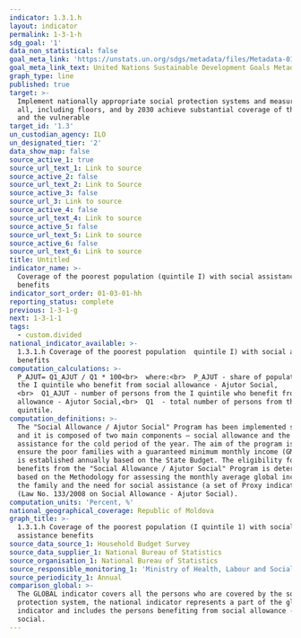 ```yaml
---
indicator: 1.3.1.h
layout: indicator
permalink: 1-3-1-h
sdg_goal: '1'
data_non_statistical: false
goal_meta_link: 'https://unstats.un.org/sdgs/metadata/files/Metadata-01-03-01a.pdf'
goal_meta_link_text: United Nations Sustainable Development Goals Metadata (pdf 894kB)
graph_type: line
published: true
target: >-
  Implement nationally appropriate social protection systems and measures for
  all, including floors, and by 2030 achieve substantial coverage of the poor
  and the vulnerable
target_id: '1.3'
un_custodian_agency: ILO
un_designated_tier: '2'
data_show_map: false
source_active_1: true
source_url_text_1: Link to source
source_active_2: false
source_url_text_2: Link to Source
source_active_3: false
source_url_3: Link to source
source_active_4: false
source_url_text_4: Link to source
source_active_5: false
source_url_text_5: Link to source
source_active_6: false
source_url_text_6: Link to source
title: Untitled
indicator_name: >-
  Coverage of the poorest population (quintile I) with social assistance
  benefits
indicator_sort_order: 01-03-01-hh
reporting_status: complete
previous: 1-3-1-g
next: 1-3-1-1
tags:
  - custom.divided
national_indicator_available: >-
  1.3.1.h Coverage of the poorest population  quintile I) with social assistance
  benefits
computation_calculations: >-
  P_AJUT= Q1_AJUT / Q1 * 100<br>  where:<br>  P_AJUT - share of population in
  the I quintile who benefit from social allowance - Ajutor Social,         
  <br>  Q1_AJUT - number of persons from the I quintile who benefit from social
  allowance - Ajutor Social,<br>  Q1  - total number of persons from the I
  quintile.
computation_definitions: >-
  The "Social Allowance / Ajutor Social" Program has been implemented since 2008
  and it is composed of two main components – social allowance and the
  assistance for the cold period of the year. The aim of the program is to
  ensure the poor families with a guaranteed minimum monthly income (GMMI) which
  is established annually based on the State Budget. The eligibility for the
  benefits from the "Social Allowance / Ajutor Social" Program is determined
  based on the Methodology for assessing the monthly average global income of
  the family and the need for social assistance (a set of Proxy indicators).
  (Law No. 133/2008 on Social Allowance - Ajutor Social).
computation_units: 'Percent, %'
national_geographical_coverage: Republic of Moldova
graph_title: >-
  1.3.1.h Coverage of the poorest population (I quintile 1) with social
  assistance benefits
source_data_source_1: Household Budget Survey
source_data_supplier_1: National Bureau of Statistics
source_organisation_1: National Bureau of Statistics
source_responsible_monitoring_1: 'Ministry of Health, Labour and Social Protection'
source_periodicity_1: Annual
comparison_global: >-
  The GLOBAL indicator covers all the persons who are covered by the social
  protection system, the national indicator represents a part of the global
  indicator and includes the persons benefiting from social allowance -ajutor
  social.
---
```

